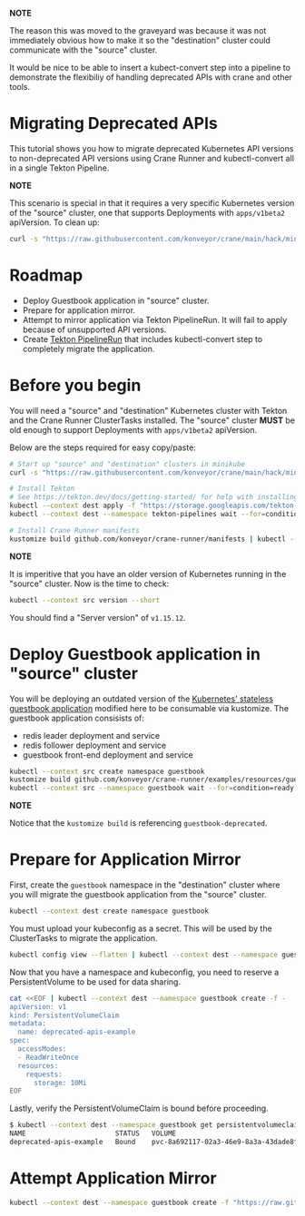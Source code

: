 **NOTE**

The reason this was moved to the graveyard was because it was not immediately
obvious how to make it so the "destination" cluster could communicate with the
"source" cluster.

It would be nice to be able to insert a kubect-convert step into a
pipeline to demonstrate the flexibiliy of handling deprecated APIs with crane
and other tools.

Migrating Deprecated APIs
============================

This tutorial shows you how to migrate deprecated Kubernetes API versions to
non-deprecated API versions using Crane Runner and kubectl-convert all in a
single Tekton Pipeline.

**NOTE**

This scenario is special in that it requires a very specific Kubernetes
version of the "source" cluster, one that supports Deployments with
`apps/v1beta2` apiVersion. To clean up:

```bash
curl -s "https://raw.githubusercontent.com/konveyor/crane/main/hack/minikube-clusters-delete.sh" | bash
```

# Roadmap

* Deploy Guestbook application in "source" cluster.
* Prepare for application mirror.
* Attempt to mirror application via Tekton PipelineRun. It will fail to apply
    because of unsupported API versions.
* Create [Tekton PipelineRun](https://tekton.dev/docs/pipelines/pipelineruns/)
    that includes kubectl-convert step to completely migrate the application.

# Before you begin

You will need a "source" and "destination" Kubernetes cluster with Tekton and
the Crane Runner ClusterTasks installed. The "source" cluster **MUST** be old
enough to support Deployments with `apps/v1beta2` apiVersion.

Below are the steps required for easy copy/paste:

```bash
# Start up "source" and "destination" clusters in minikube
curl -s "https://raw.githubusercontent.com/konveyor/crane/main/hack/minikube-clusters-start.sh" | SRC_KUBE_VERSION=1.15.12 bash

# Install Tekton
# See https://tekton.dev/docs/getting-started/ for help with installing Tekton
kubectl --context dest apply -f "https://storage.googleapis.com/tekton-releases/pipeline/latest/release.yaml"
kubectl --context dest --namespace tekton-pipelines wait --for=condition=ready pod --selector=app.kubernetes.io/component=controller --timeout=180s

# Install Crane Runner manifests
kustomize build github.com/konveyor/crane-runner/manifests | kubectl --context dest apply -f -
```

**NOTE**

It is imperitive that you have an older version of Kubernetes running in the
"source" cluster. Now is the time to check:

```bash
kubectl --context src version --short
```

You should find a "Server version" of `v1.15.12`.

# Deploy Guestbook application in "source" cluster

You will be deploying an outdated version of the
[Kubernetes' stateless guestbook application](https://kubernetes.io/docs/tutorials/stateless-application/guestbook/)
modified here to be consumable via kustomize.
The guestbook application consisists of:

* redis leader deployment and service
* redis follower deployment and service
* guestbook front-end deployment and service


```bash
kubectl --context src create namespace guestbook
kustomize build github.com/konveyor/crane-runner/examples/resources/guestbook-deprecated | kubectl --context src --namespace guestbook apply -f -
kubectl --context src --namespace guestbook wait --for=condition=ready pod --selector=app=guestbook --timeout=180s
```

**NOTE**

Notice that the `kustomize build` is referencing `guestbook-deprecated`.

# Prepare for Application Mirror

First, create the `guestbook` namespace in the "destination" cluster
where you will migrate the guestbook application from the "source" cluster.

```bash
kubectl --context dest create namespace guestbook
```

You must upload your kubeconfig as a secret. This will be used by the
ClusterTasks to migrate the application.
```bash
kubectl config view --flatten | kubectl --context dest --namespace guestbook create secret generic kubeconfig --from-file=config=/dev/stdin
```

Now that you have a namespace and kubeconfig, you need to reserve a
PersistentVolume to be used for data sharing.

```bash
cat <<EOF | kubectl --context dest --namespace guestbook create -f -
apiVersion: v1
kind: PersistentVolumeClaim
metadata:
  name: deprecated-apis-example
spec:
  accessModes:
  - ReadWriteOnce
  resources:
    requests:
      storage: 10Mi
EOF
```

Lastly, verify the PersistentVolumeClaim is bound before proceeding.

```bash
$ kubectl --context dest --namespace guestbook get persistentvolumeclaims deprecated-apis-example
NAME                      STATUS   VOLUME                                     CAPACITY   ACCESS MODES   STORAGECLASS   AGE
deprecated-apis-example   Bound    pvc-8a692117-02a3-46e9-8a3a-43dade8f98d2   10Mi       RWO            standard       80s
```

# Attempt Application Mirror

```bash
kubectl --context dest --namespace guestbook create -f "https://raw.githubusercontent.com/konveyor/crane-runner/main/examples/004_handling-deprecated-APIs/pipelinerun.yaml"
```
